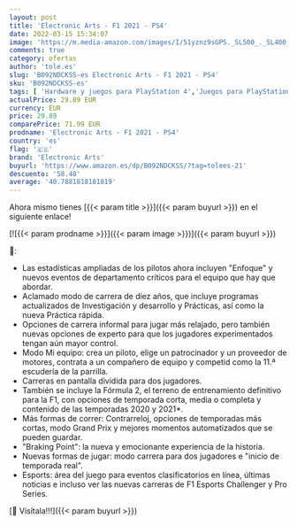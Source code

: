 ```yaml
---
layout: post
title: 'Electronic Arts - F1 2021 - PS4'
date: 2022-03-15 15:34:07
image: 'https://m.media-amazon.com/images/I/51yznz9sGPS._SL500_._SL400_.jpg'
comments: true
category: ofertas
author: 'tole.es'
slug: 'B092NDCKSS-es Electronic Arts - F1 2021 - PS4'
sku: 'B092NDCKSS-es'
tags: [ 'Hardware y juegos para PlayStation 4','Juegos para PlayStation 4','Videojuegos','electronic arts','ps4', ]
actualPrice: 29.89 EUR
currency: EUR
price: 29.89
comparePrice: 71.99 EUR
prodname: 'Electronic Arts - F1 2021 - PS4'
country: 'es'
flag: '🇪🇸'
brand: 'Electronic Arts'
buyurl: 'https://www.amazon.es/dp/B092NDCKSS/?tag=tolees-21'
descuento: '58.48'
average: '40.7881818181819'
---
```


Ahora mismo tienes [{{< param title >}}]({{< param buyurl >}}) en el siguiente enlace!

[![{{< param prodname >}}]({{< param image >}})]({{< param buyurl >}})

🔎:

- Las estadísticas ampliadas de los pilotos ahora incluyen "Enfoque" y nuevos eventos de departamento críticos para el equipo que hay que abordar.
- Aclamado modo de carrera de diez años, que incluye programas actualizados de Investigación y desarrollo y Prácticas, así como la nueva Práctica rápida.
- Opciones de carrera informal para jugar más relajado, pero también nuevas opciones de experto para que los jugadores experimentados tengan aún mayor control.
- Modo Mi equipo: crea un piloto, elige un patrocinador y un proveedor de motores, contrata a un compañero de equipo y competid como la 11.ª escudería de la parrilla.
- Carreras en pantalla dividida para dos jugadores.
- También se incluye la Fórmula 2, el terreno de entrenamiento definitivo para la F1, con opciones de temporada corta, media o completa y contenido de las temporadas 2020 y 2021*.
- Más formas de correr: Contrarreloj, opciones de temporadas más cortas, modo Grand Prix y mejores momentos automatizados que se pueden guardar.
- "Braking Point": la nueva y emocionante experiencia de la historia.
- Nuevas formas de jugar: modo carrera para dos jugadores e "inicio de temporada real".
- Esports: área del juego para eventos clasificatorios en línea, últimas noticias e incluso ver las nuevas carreras de F1 Esports Challenger y Pro Series.

[🛒 Visítala!!!]({{< param buyurl >}})
